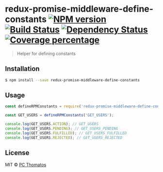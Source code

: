 # redux-promise-middleware-define-constants [![NPM version][npm-image]][npm-url] [![Build Status][travis-image]][travis-url] [![Dependency Status][daviddm-image]][daviddm-url] [![Coverage percentage][coveralls-image]][coveralls-url]
> Helper for defining constants

## Installation

```sh
$ npm install --save redux-promise-middleware-define-constants
```

## Usage

```js
const defineRPMConstants = require('redux-promise-middleware-define-constants');

const GET_USERS = defineRPMConstants('GET_USERS');

console.log(GET_USERS.ACTION); // GET_USERS
console.log(GET_USERS.PENDING); // GET_USERS_PENDING
console.log(GET_USERS.FULFILLED); // GET_USERS_FULFILLED
console.log(GET_USERS.REJECTED); // GET_USERS_REJECTED

```
## License

MIT © [PC Thomatos](https://github.com/pcthomatos)


[npm-image]: https://badge.fury.io/js/redux-promise-middleware-define-constants.svg
[npm-url]: https://npmjs.org/package/redux-promise-middleware-define-constants
[travis-image]: https://travis-ci.org/pcthomatos/redux-promise-middleware-define-constants.svg?branch=master
[travis-url]: https://travis-ci.org/pcthomatos/redux-promise-middleware-define-constants
[daviddm-image]: https://david-dm.org/pcthomatos/redux-promise-middleware-define-constants.svg?theme=shields.io
[daviddm-url]: https://david-dm.org/pcthomatos/redux-promise-middleware-define-constants
[coveralls-image]: https://coveralls.io/repos/github/pcthomatos/redux-promise-middleware-define-constants/badge.svg?branch=master
[coveralls-url]: https://coveralls.io/r/pcthomatos/redux-promise-middleware-define-constants


